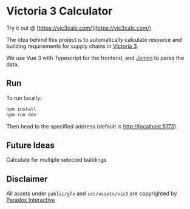 # Victoria 3 Calculator

Try it out @ [https://vic3calc.com/](https://vic3calc.com/)

The idea behind this project is to automatically calculate resource and building requirements for supply chains in [Victoria 3](https://www.paradoxinteractive.com/games/victoria-3/about).

We use Vue 3 with Typescript for the frontend, and [Jomini](https://github.com/nickbabcock/jomini) to parse the data.

## Run

To run locally:

```bash
npm install
npm run dev
```

Then head to the specified address (default is <http://localhost:5173>).

## Future Ideas

Calculate for multiple selected buildings

## Disclaimer

All assets under `public/gfx` and `src/assets/vic3` are copyrighted by [Paradox Interactive](https://www.paradoxinteractive.com/)
